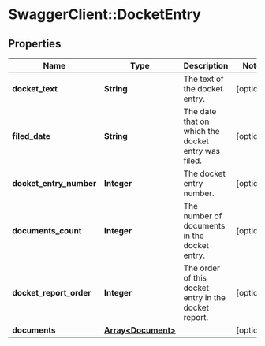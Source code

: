 # SwaggerClient::DocketEntry

## Properties
Name | Type | Description | Notes
------------ | ------------- | ------------- | -------------
**docket_text** | **String** | The text of the docket entry. | [optional] 
**filed_date** | **String** | The date that on which the docket entry was filed. | [optional] 
**docket_entry_number** | **Integer** | The docket entry number. | [optional] 
**documents_count** | **Integer** | The number of documents in the docket entry. | [optional] 
**docket_report_order** | **Integer** | The order of this docket entry in the docket report. | [optional] 
**documents** | [**Array&lt;Document&gt;**](Document.md) |  | [optional] 


